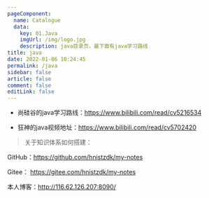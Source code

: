 ```yaml
---
pageComponent: 
  name: Catalogue
  data: 
    key: 01.Java
    imgUrl: /img/logo.jpg
    description: java目录页，最下面有java学习路线
title: java
date: 2022-01-06 10:24:45
permalink: /java
sidebar: false
article: false
comment: false
editLink: false
---
```




- 尚硅谷的java学习路线：<https://www.bilibili.com/read/cv5216534>

- 狂神的java视频地址：<https://www.bilibili.com/read/cv5702420>

> 关于知识体系如何搭建：

GitHub：<https://github.com/hnistzdk/my-notes>

Gitee： <https://gitee.com/hnistzdk/my-notes>

本人博客：<http://116.62.126.207:8090/>

